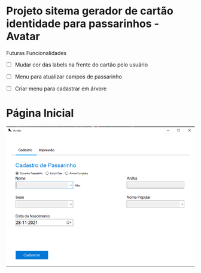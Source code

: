 # Projeto sitema gerador de cartão identidade para passarinhos - Avatar

Futuras Funcionalidades
- [ ] Mudar cor das labels na frente do cartão pelo usuário
- [ ] Menu para atualizar campos de passarinho
- [ ] Criar menu para cadastrar em árvore


# Página Inicial
<div>
<img align="center" alt="Csharp" src="https://github.com/brunorcx/neo4jUI/blob/master/SistemaPassarinho.png">
<div/>

